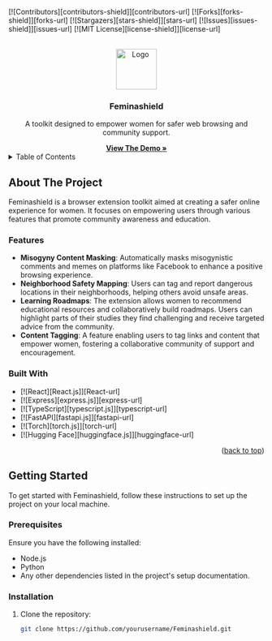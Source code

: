 [![Contributors][contributors-shield]][contributors-url]
[![Forks][forks-shield]][forks-url]
[![Stargazers][stars-shield]][stars-url]
[![Issues][issues-shield]][issues-url]
[![MIT License][license-shield]][license-url]

<!-- PROJECT LOGO -->
<br />
<div align="center">
  <a href="https://github.com/othneildrew/Best-README-Template">
    <img src="./public/img/logo.png" alt="Logo" width="80" height="80">
  </a>

  <h3 align="center">Feminashield</h3>

  <p align="center">
    A toolkit designed to empower women for safer web browsing and community support.
    <br />
  </p>
  <a href="#"><strong>View The Demo »</strong></a>

</div>

<!-- TABLE OF CONTENTS -->
<details>
  <summary>Table of Contents</summary>
  <ol>
    <li><a href="#about-the-project">About The Project</a></li>
    <li><a href="#features">Features</a></li>
    <li><a href="#built-with">Built With</a></li>
    <li><a href="#getting-started">Getting Started</a>
      <ul>
        <li><a href="#prerequisites">Prerequisites</a></li>
        <li><a href="#installation">Installation</a></li>
      </ul>
    </li>
    <li><a href="#usage">Usage</a></li>
    <li><a href="#contact-us">Contact Us</a></li>
  </ol>
</details>

<!-- ABOUT THE PROJECT -->
## About The Project

Feminashield is a browser extension toolkit aimed at creating a safer online experience for women. It focuses on empowering users through various features that promote community awareness and education.

### Features
- **Misogyny Content Masking**: Automatically masks misogynistic comments and memes on platforms like Facebook to enhance a positive browsing experience.
- **Neighborhood Safety Mapping**: Users can tag and report dangerous locations in their neighborhoods, helping others avoid unsafe areas.
- **Learning Roadmaps**: The extension allows women to recommend educational resources and collaboratively build roadmaps. Users can highlight parts of their studies they find challenging and receive targeted advice from the community.
- **Content Tagging**: A feature enabling users to tag links and content that empower women, fostering a collaborative community of support and encouragement.

### Built With
- [![React][React.js]][React-url]
- [![Express][express.js]][express-url]
- [![TypeScript][typescript.js]][typescript-url]
- [![FastAPI][fastapi.js]][fastapi-url]
- [![Torch][torch.js]][torch-url]
- [![Hugging Face][huggingface.js]][huggingface-url]

<p align="right">(<a href="#readme-top">back to top</a>)</p>

<!-- GETTING STARTED -->
## Getting Started

To get started with Feminashield, follow these instructions to set up the project on your local machine.

### Prerequisites
Ensure you have the following installed:
- Node.js
- Python
- Any other dependencies listed in the project's setup documentation.

### Installation
1. Clone the repository:
   ```bash
   git clone https://github.com/yourusername/Feminashield.git
